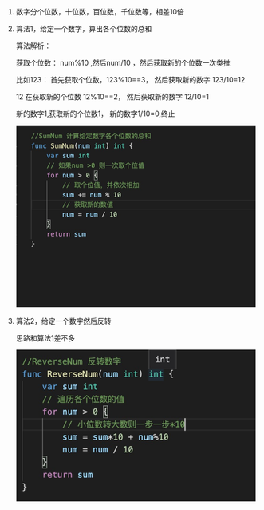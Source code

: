 1. 数字分个位数，十位数，百位数，千位数等，相差10倍

2. 算法1，给定一个数字，算出各个位数的总和

   算法解析：

   获取个位数： num%10 ,然后num/10 ，然后获取新的个位数一次类推

   比如123： 首先获取个位数，123%10==3， 然后获取新的数字 123/10=12

   12 在获取新的个位数 12%10==2， 然后获取新的数字 12/10=1

   新的数字1,获取新的个位数1， 新的数字1/10=0,终止

   ![avatar](../assets/num-sum.jpg)

3. 算法2，给定一个数字然后反转

   思路和算法1差不多

   ![avatar](../assets/reverse-num.jpg)